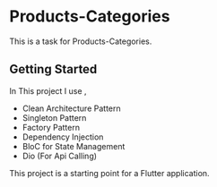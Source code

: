 # Products-Categories

This is a task for Products-Categories.

## Getting Started

In This project I use ,

- Clean Architecture Pattern
- Singleton Pattern
- Factory Pattern
- Dependency Injection
- BloC for State Management
- Dio (For Api Calling)


This project is a starting point for a Flutter application.
